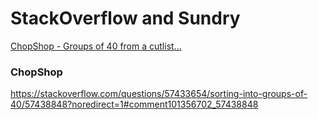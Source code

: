 # StackOverflow and Sundry

<a href="#chopshop">ChopShop - Groups of 40 from a cutlist...</a>

### ChopShop

https://stackoverflow.com/questions/57433654/sorting-into-groups-of-40/57438848?noredirect=1#comment101356702_57438848

